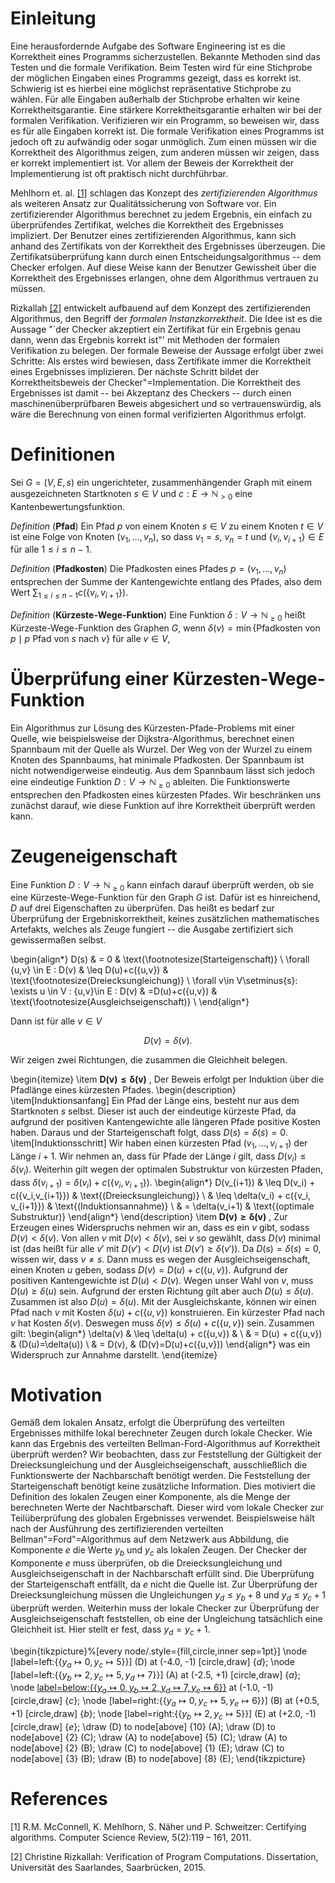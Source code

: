 # Einleitung

Eine herausfordernde Aufgabe des Software Engineering ist es die Korrektheit eines Programms sicherzustellen. Bekannte Methoden sind das Testen und die formale Verifikation. Beim Testen wird für eine Stichprobe der möglichen Eingaben eines Programms gezeigt, dass es korrekt ist. Schwierig ist es hierbei eine möglichst repräsentative Stichprobe zu wählen. Für alle Eingaben außerhalb der Stichprobe erhalten wir keine Korrektheitsgarantie. Eine stärkere Korrektheitsgarantie erhalten wir bei der formalen Verifikation. Verifizieren wir ein Programm, so beweisen wir, dass es für alle Eingaben korrekt ist. Die formale Verifikation eines Programms ist jedoch oft zu aufwändig oder sogar unmöglich. Zum einen müssen wir die Korrektheit des Algorithmus zeigen, zum anderen müssen wir zeigen, dass er korrekt implementiert ist. Vor allem der Beweis der Korrektheit der Implementierung ist oft praktisch nicht durchführbar.

Mehlhorn et. al. [[1]](#1) schlagen das Konzept des _zertifizierenden Algorithmus_ als weiteren Ansatz zur Qualitätssicherung von Software vor. Ein zertifizierender Algorithmus berechnet zu jedem Ergebnis, ein einfach zu überprüfendes Zertifikat, welches die Korrektheit des Ergebnisses impliziert. Der Benutzer eines zertifizierenden Algorithmus, kann sich anhand des Zertifikats von der Korrektheit des Ergebnisses überzeugen. Die Zertifikatsüberprüfung kann durch einen  Entscheidungsalgorithmus -- dem Checker erfolgen. Auf diese Weise kann der Benutzer Gewissheit über die Korrektheit des Ergebnisses erlangen, ohne dem Algorithmus vertrauen zu müssen. 

Rizkallah [[2]](#2) entwickelt aufbauend auf dem Konzept des zertifizierenden Algorithmus, den Begriff der _formalen Instanzkorrektheit_. Die Idee ist es die Aussage "`der Checker akzeptiert ein Zertifikat für ein Ergebnis genau dann, wenn das Ergebnis korrekt ist"' mit Methoden der formalen Verifikation zu belegen. Der formale Beweise der Aussage erfolgt über zwei Schritte: Als erstes wird bewiesen, dass Zertifikate immer die Korrektheit eines Ergebnisses implizieren. Der nächste Schritt bildet der Korrektheitsbeweis der Checker"=Implementation. Die Korrektheit des Ergebnisses ist damit -- bei Akzeptanz des Checkers -- durch einen maschinenüberprüfbaren Beweis abgesichert und so vertrauenswürdig, als wäre die Berechnung von einen formal verifizierten Algorithmus erfolgt.


# Definitionen

Sei $G=(V,E,s)$ ein ungerichteter, zusammenhängender Graph mit einem ausgezeichneten Startknoten $s\in V$ und $c:E\to \mathbb{N}_{>0}$ eine Kantenbewertungsfunktion.

_Definition_ (__Pfad__) Ein Pfad $p$ von einem Knoten $s\in V$ zu einem Knoten $t\in V$ ist eine Folge von Knoten $(v_1,\ldots, v_n)$, so dass $v_1=s$, $v_n=t$ und $\{v_i,v_{i+1}\}\in E$ für alle $1\leq i \leq n-1$.

_Definition_ (__Pfadkosten__) Die Pfadkosten eines Pfades $p=(v_1,\ldots,v_n)$ entsprechen der Summe der Kantengewichte entlang des Pfades, also dem Wert $\sum_{1\leq i \leq n -1 } c\left(\{v_i,v_{i+1}\}\right)$.

_Definition_ (__Kürzeste-Wege-Funktion__) Eine Funktion $\delta: V\to \mathbb{N}_{\geq 0}$ heißt Kürzeste-Wege-Funktion des Graphen $G$, wenn $\delta(v)=\min\{ \text{Pfadkosten von \(p\)} \mid \text{\(p\) Pfad von \(s\) nach \(v\)}\}$ für alle $v\in V$,

# Überprüfung einer Kürzesten-Wege-Funktion

Ein Algorithmus zur Lösung des Kürzesten-Pfade-Problems mit einer Quelle, wie beispielsweise der Dijkstra-Algorithmus, berechnet einen Spannbaum mit der Quelle als Wurzel. Der Weg von der Wurzel zu einem Knoten des Spannbaums, hat minimale Pfadkosten. Der Spannbaum ist nicht notwendigerweise eindeutig. Aus dem Spannbaum lässt sich jedoch eine eindeutige Funktion $D:V\to \mathbb{N}_{\geq 0}$ ableiten. Die Funktionswerte entsprechen den Pfadkosten eines kürzesten Pfades. Wir beschränken uns zunächst darauf, wie diese Funktion auf ihre Korrektheit überprüft werden kann. 

# Zeugeneigenschaft

Eine Funktion $D:V\to \mathbb{N}_{\geq 0}$ kann einfach darauf überprüft werden, ob sie eine Kürzeste-Wege-Funktion für den Graph $G$ ist. Dafür ist es hinreichend, $D$ auf drei Eigenschaften zu überprüfen. 
Das heißt es bedarf zur Überprüfung der Ergebniskorrektheit, keines zusätzlichen mathematisches Artefakts, welches als Zeuge fungiert -- die Ausgabe zertifiziert sich gewissermaßen selbst.

\begin{align*}
    D(s)                                                                & = 0                  & \text{\footnotesize(Starteigenschaft)}      \\
    \forall \{u,v\} \in E : D(v)                                        & \leq D(u)+c(\{u,v\}) & \text{\footnotesize(Dreiecksungleichung)}   \\
    \forall v\in V\setminus\{s\}: \exists u \in V : \{u,v\}\in E : D(v) & =D(u)+c(\{u,v\})     & \text{\footnotesize(Ausgleichseigenschaft)} \\
\end{align*}


Dann ist für alle $v\in V$

$$
D(v)=\delta(v).
$$


Wir zeigen zwei Richtungen, die zusammen die Gleichheit belegen.

\begin{itemize}
    \item 
    $\bm{D(v)\leq \delta(v)}$ \, Der Beweis erfolgt per Induktion über die Pfadlänge eines kürzesten Pfades.
    \begin{description}
        \item[Induktionsanfang] Ein Pfad der Länge eins, besteht nur aus dem Startknoten $s$ selbst. Dieser ist auch der eindeutige kürzeste Pfad, da aufgrund der positiven Kantengewichte alle längeren Pfade positive Kosten haben. Daraus und der Starteigenschaft folgt, dass $D(s)=\delta(s)=0$.
        \item[Induktionsschritt] Wir haben einen kürzesten Pfad $(v_1,\ldots,v_{i+1})$ der Länge $i+1$. Wir nehmen an, dass für Pfade der Länge $i$ gilt, dass $D(v_i)\leq \delta(v_i)$. Weiterhin gilt wegen der optimalen Substruktur von kürzesten Pfaden, dass $\delta(v_{i+1})=\delta(v_i)+c(\{v_i,v_{i+1}\})$.
        \begin{align*}
            D(v_{i+1}) & \leq D(v_i) + c(\{v_i,v_{i+1}\})       & \text{(Dreiecksungleichung)}  \\
                       & \leq \delta(v_i) + c(\{v_i, v_{i+1}\}) & \text{(Induktionsannahme)}    \\
                       & = \delta(v_i+1)                        & \text{(optimale Substruktur)} 
        \end{align*}
    \end{description}
     \item 
     $\bm{D(v)\geq \delta(v)}$ \, Zur Erzeugen eines Widerspruchs nehmen wir an, dass es ein $v$ gibt, sodass $D(v)<\delta(v)$. Von allen $v$ mit $D(v)<\delta(v)$, sei $v$ so gewählt, dass $D(v)$ minimal ist (das heißt für alle $v'$ mit $D(v') < D(v)$ ist $D(v')\geq\delta(v')$). Da $D(s)=\delta(s)=0$, wissen wir, dass $v\neq s$. Dann muss es wegen der Ausgleichseigenschaft, einen Knoten $u$ geben, sodass $D(v)=D(u)+c(\{u,v\})$.  Aufgrund der positiven Kantengewichte ist $D(u) < D(v)$. Wegen unser Wahl von $v$, muss $D(u)\geq \delta(u)$ sein. Aufgrund der ersten Richtung gilt aber auch $D(u)\leq \delta(u)$. Zusammen ist also $D(u)=\delta(u)$. Mit der Ausgleichskante, können wir einen Pfad nach $v$ mit Kosten $\delta(u)+c(\{u,v\})$ konstruieren. Ein kürzester Pfad nach $v$ hat Kosten $\delta(v)$. Deswegen muss $\delta(v) \leq \delta(u)+c(\{u,v\})$ sein. Zusammen gilt:
        \begin{align*}
            \delta(v) & \leq \delta(u) + c(\{u,v\}) &                        \\
                      & = D(u) + c(\{u,v\})         & (D(u)=\delta(u))       \\
                      & = D(v),                     & (D(v)=D(u)+c(\{u,v\})) 
        \end{align*}
     was ein Widerspruch zur Annahme darstellt.
\end{itemize}

# Motivation

Gemäß dem lokalen Ansatz, erfolgt die Überprüfung des verteilten Ergebnisses mithilfe lokal berechneter Zeugen durch lokale Checker. Wie kann das Ergebnis des verteilten Bellman-Ford-Algorithmus auf Korrektheit überprüft werden? Wir beobachten, dass zur Feststellung der Gültigkeit der Dreiecksungleichung und der Ausgleichseigenschaft, ausschließlich die Funktionswerte der Nachbarschaft benötigt werden. Die Feststellung der Starteigenschaft benötigt keine zusätzliche Information. Dies motiviert die Definition des lokalen Zeugen einer Komponente, als die Menge der berechneten Werte der Nachtbarschaft. Dieser wird vom  lokale Checker zur Teilüberprüfung des globalen Ergebnisses verwendet. Beispielsweise hält nach der Ausführung des zertifizierenden verteilten Bellman"=Ford"=Algorithmus auf dem Netzwerk aus Abbildung, die Komponente $e$ die Werte $y_b$ und $y_c$ als lokalen Zeugen. Der Checker der Komponente $e$ muss überprüfen, ob die Dreiecksungleichung und Ausgleichseigenschaft in der Nachbarschaft erfüllt sind. Die Überprüfung der Starteigenschaft entfällt, da $e$ nicht die Quelle ist. Zur Überprüfung der Dreiecksungleichung müssen die Ungleichungen $y_d \leq y_b +8$ und $y_d \leq y_c + 1$ überprüft werden. Weiterhin muss der lokale Checker zur Überprüfung der Ausgleichseigenschaft feststellen, ob eine der Ungleichung tatsächlich eine Gleichheit ist. Hier stellt er fest, dass $y_d = y_c + 1$.

\begin{tikzpicture}%[every node/.style={fill,circle,inner sep=1pt}]
    \node [label=left:{$\{y_a \mapsto 0, y_c \mapsto 5\}$}] (D) at (-4.0, -1) [circle,draw] {$d$};
    \node [label=left:{$\{y_b \mapsto 2, y_c \mapsto 5, y_d \mapsto 7\}$}] (A) at (-2.5, +1) [circle,draw] {$a$};
    \node [label=below:{$\{y_a \mapsto 0, y_b \mapsto 2, y_d \mapsto 7, y_e \mapsto 6\}$}](C) at (-1.0, -1) [circle,draw] {$c$};
    \node [label=right:{$\{y_a \mapsto 0, y_c \mapsto 5, y_e \mapsto 6\}$}] (B) at (+0.5, +1) [circle,draw] {$b$};
    \node [label=right:{$\{y_b \mapsto 2, y_c \mapsto 5\}$}] (E) at (+2.0, -1) [circle,draw] {$e$};
    \draw (D) to node[above] {$10$} (A);
    \draw (D) to node[above] {$2$} (C);
    \draw (A) to node[above] {$5$} (C);
    \draw (A) to node[above] {$2$} (B);
    \draw (C) to node[above] {$1$} (E);
    \draw (C) to node[above] {$3$} (B);
    \draw (B) to node[above] {$8$} (E);
\end{tikzpicture}

# References
<a id="1">[1]</a>
R.M. McConnell, K. Mehlhorn, S. Näher und P. Schweitzer: Certifying
algorithms. Computer Science Review, 5(2):119 – 161, 2011.

<a id="2">[2]</a>
Christine Rizkallah: Verification of Program Computations. Dissertation,
Universität des Saarlandes, Saarbrücken, 2015.